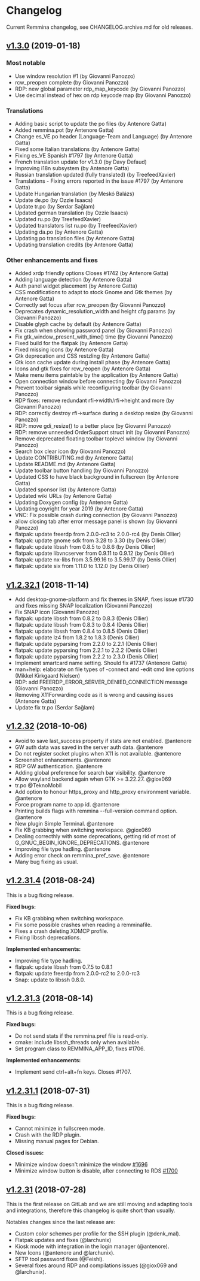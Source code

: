 # Changelog

Current Remmina changelog, see CHANGELOG.archive.md for old releases.

## [v1.3.0](https://gitlab.com/Remmina/Remmina/tags/v1.3.0) (2019-01-18)

### Most notable

- Use window resolution #1 (by Giovanni Panozzo)
- rcw_preopen complete (by Giovanni Panozzo)
- RDP: new global parameter rdp_map_keycode (by Giovanni Panozzo)
- Use decimal instead of hex on rdp keycode map (by Giovanni Panozzo)

### Translations

- Adding basic script to update the po files (by Antenore Gatta)
- Added remmina.pot (by Antenore Gatta)
- Change es_VE.po header (Language-Team and Language) (by Antenore Gatta)
- Fixed some Italian translations (by Antenore Gatta)
- Fixing es_VE Spanish #1797 (by Antenore Gatta)
- French translation update for v1.3.0 (by Davy Defaud)
- Improving i18n subsystem (by Antenore Gatta)
- Russian translation updated (fully translated) (by TreefeedXavier)
- Translations - Fixing errors reported in the issue #1797 (by Antenore Gatta)
- Update Hungarian translation (by Meskó Balázs)
- Update de.po (by Ozzie Isaacs)
- Update tr.po (by Serdar Sağlam)
- Updated german translation (by Ozzie Isaacs)
- Updated ru.po (by TreefeedXavier)
- Updated translators list ru.po (by TreefeedXavier)
- Updating da.po (by Antenore Gatta)
- Updating po translation files (by Antenore Gatta)
- Updating translation credits (by Antenore Gatta)

### Other enhancements and fixes

- Added xrdp friendly options Closes #1742 (by Antenore Gatta)
- Adding language detection (by Antenore Gatta)
- Auth panel widget placement (by Antenore Gatta)
- CSS modifications to adapt to stock Gnome and Gtk themes (by Antenore Gatta)
- Correctly set focus after rcw_preopen (by Giovanni Panozzo)
- Deprecates dynamic_resolution_width and height cfg params (by Giovanni Panozzo)
- Disable glyph cache by default (by Antenore Gatta)
- Fix crash when showing password panel (by Giovanni Panozzo)
- Fix gtk_window_present_with_time() time (by Giovanni Panozzo)
- Fixed build for the flatpak (by Antenore Gatta)
- Fixed missing icons (by Antenore Gatta)
- Gtk deprecation and CSS restzling (by Antenore Gatta)
- Gtk icon cache update during install phase (by Antenore Gatta)
- Icons and gtk fixes for rcw_reopen (by Antenore Gatta)
- Make menu items paintable by the application (by Antenore Gatta)
- Open connection window before connecting (by Giovanni Panozzo)
- Prevent toolbar signals while reconfiguring toolbar (by Giovanni Panozzo)
- RDP fixes: remove redundant rfi->width/rfi->height and more (by Giovanni Panozzo)
- RDP: correctly destroy rfi->surface during a desktop resize (by Giovanni Panozzo)
- RDP: move gdi_resize() to a better place (by Giovanni Panozzo)
- RDP: remove unneeded OrderSupport struct init (by Giovanni Panozzo)
- Remove deprecated floating toolbar toplevel window (by Giovanni Panozzo)
- Search box clear icon (by Giovanni Panozzo)
- Update CONTRIBUTING.md (by Antenore Gatta)
- Update README.md (by Antenore Gatta)
- Update toolbar button handling (by Giovanni Panozzo)
- Updated CSS to have black background in fullscreen (by Antenore Gatta)
- Updated sponsor list (by Antenore Gatta)
- Updated wiki URLs (by Antenore Gatta)
- Updating Doxygen config (by Antenore Gatta)
- Updating coyright for year 2019 (by Antenore Gatta)
- VNC: Fix possible crash during connection (by Giovanni Panozzo)
- allow closing tab after error message panel is shown (by Giovanni Panozzo)
- flatpak: update freerdp from 2.0.0-rc3 to 2.0.0-rc4 (by Denis Ollier)
- flatpak: update gnome sdk from 3.28 to 3.30 (by Denis Ollier)
- flatpak: update libssh from 0.8.5 to 0.8.6 (by Denis Ollier)
- flatpak: update libvncserver from 0.9.11 to 0.9.12 (by Denis Ollier)
- flatpak: update nx-libs from 3.5.99.16 to 3.5.99.17 (by Denis Ollier)
- flatpak: update six from 1.11.0 to 1.12.0 (by Denis Ollier)

## [v1.2.32.1](https://gitlab.com/Remmina/Remmina/tags/v1.2.32.1) (2018-11-14)

- Add desktop-gnome-platform and fix themes in SNAP, fixes issue #1730 and fixes missing SNAP localization (Giovanni Panozzo)
- Fix SNAP icon (Giovanni Panozzo)
- flatpak: update libssh from 0.8.2 to 0.8.3 (Denis Ollier)
- flatpak: update libssh from 0.8.3 to 0.8.4 (Denis Ollier)
- flatpak: update libssh from 0.8.4 to 0.8.5 (Denis Ollier)
- flatpak: update lz4 from 1.8.2 to 1.8.3 (Denis Ollier)
- flatpak: update pyparsing from 2.2.0 to 2.2.1 (Denis Ollier)
- flatpak: update pyparsing from 2.2.1 to 2.2.2 (Denis Ollier)
- flatpak: update pyparsing from 2.2.2 to 2.3.0 (Denis Ollier)
- Implement smartcard name setting. Should fix #1737 (Antenore Gatta)
- man+help: elaborate on file types of -connect and -edit cmd line options (Mikkel Kirkgaard Nielsen)
- RDP: add FREERDP_ERROR_SERVER_DENIED_CONNECTION message (Giovanni Panozzo)
- Removing X11Forwarding code as it is wrong and causing issues (Antenore Gatta)
- Update fix tr.po (Serdar Sağlam)

## [v1.2.32](https://gitlab.com/Remmina/Remmina/tags/v1.2.32) (2018-10-06)

- Avoid to save last_success property if stats are not enabled. @antenore
- GW auth data was saved in the server auth data. @antenore
- Do not register socket plugins when X11 is not available. @antenore
- Screenshot enhancements. @antenore
- RDP GW authentication. @antenore
- Adding global preference for search bar visibility. @antenore
- Allow wayland backend again when GTK >= 3.22.27. @giox069
- tr.po @TeknoMobil
- Add option to honour https_proxy and http_proxy environment variable. @antenore
- Force program name to app id. @antenore
- Printing builds flags with remmina --full-version command option. @antenore
- New plugin Simple Terminal. @antenore
- Fix KB grabbing when switching workspace. @giox069
- Dealing correcthly with some deprecations, getting rid of most of G_GNUC_BEGIN_IGNORE_DEPRECATIONS. @antenore
- Improving file type hadling. @antenore
- Adding error check on remmina_pref_save. @antenore
- Many bug fixing as usual.

## [v1.2.31.4](https://gitlab.com/Remmina/Remmina/tags/v1.2.31.4) (2018-08-24)

This is a bug fixing release.

**Fixed bugs:**

- Fix KB grabbing when switching workspace.
- Fix some possible crashes when reading a remminafile.
- Fixes a crash deleting XDMCP profile.
- Fixing libssh deprecations.

**Implemented enhancements:**

- Improving file type hadling.
- flatpak: update libssh from 0.7.5 to 0.8.1
- flatpak: update freerdp from 2.0.0-rc2 to 2.0.0-rc3
- Snap: update to libssh 0.8.0.

## [v1.2.31.3](https://gitlab.com/Remmina/Remmina/tags/v1.2.31.3) (2018-08-14)

This is a bug fixing release.

**Fixed bugs:**

- Do not send stats if the remmina.pref file is read-only.
- cmake: include libssh_threads only when available.
- Set program class to REMMINA_APP_ID, fixes #1706.

**Implemented enhancements:**

- Implement send ctrl+alt+fn keys. Closes #1707.

## [v1.2.31.1](https://gitlab.com/Remmina/Remmina/tags/v1.2.31.1) (2018-07-31)

This is a bug fixing release.

**Fixed bugs:**

- Cannot minimize in fullscreen mode.
- Crash with the RDP plugin.
- Missing manual pages for Debian.

**Closed issues:**

- Minimize window doesn't minimize the window [\#1696](https://gitlab.com/Remmina/Remmina/issues/1696)
- Minimize window button is disable, after connecting to RDS [\#1700](https://gitlab.com/Remmina/Remmina/issues/1700)

## [v1.2.31](https://gitlab.com/Remmina/Remmina/tags/v1.2.31) (2018-07-28)

This is the first release on GitLab and we are still moving and adapting tools and
integrations, therefore this changelog is quite short than usually.

Notables changes since the last release are:

- Custom color schemes per profile for the SSH plugin (@denk_mal).
- Flatpak updates and fixes (@larchunix)
- Kiosk mode with integration in the login manager (@antenore).
- New Icons (@antenore and @larchunix).
- SFTP tool password fixes (@Feishi).
- Several fixes around RDP and compilations issues (@giox069 and @larchunix).

